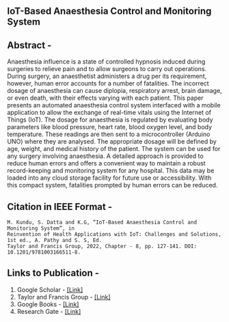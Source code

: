 ## IoT-Based Anaesthesia Control and Monitoring System

## Abstract - 
Anaesthesia influence is a state of controlled hypnosis induced during surgeries to relieve pain and to allow surgeons to carry out operations. During surgery, an anaesthetist administers a drug per its requirement, however, human error accounts for a number of fatalities. The incorrect dosage of anaesthesia can cause diplopia, respiratory arrest, brain damage, or even death, with their effects varying with each patient. This paper presents an automated anaesthesia control system interfaced with a mobile application to allow the exchange of real-time vitals using the Internet of Things (IoT). The dosage for anaesthesia is regulated by evaluating body parameters like blood pressure, heart rate, blood oxygen level, and body temperature. These readings are then sent to a microcontroller (Arduino UNO) where they are analysed. The appropriate dosage will be defined by age, weight, and medical history of the patient. The system can be used for any surgery involving anaesthesia. A detailed approach is provided to reduce human errors and offers a convenient way to maintain a robust record-keeping and monitoring system for any hospital. This data may be loaded into any cloud storage facility for future use or accessibility. With this compact system, fatalities prompted by human errors can be reduced.


## Citation in IEEE Format - 

```
M. Kundu, S. Datta and K.G, “IoT-Based Anaesthesia Control and Monitoring System”, in
Reinvention of Health Applications with IoT: Challenges and Solutions, 1st ed., A. Pathy and S. S, Ed.
Taylor and Francis Group, 2022, Chapter - 8, pp. 127-141. DOI: 10.1201/9781003166511-8.
```


## Links to Publication - 
1. Google Scholar - [[Link]](https://scholar.google.com/scholar?hl=en&as_sdt=0%2C5&q=IoT-Based+Anaesthesia+Control+and+Monitoring+System&btnG=)
2. Taylor and Francis Group - [[Link]](https://www.routledge.com/Reinvention-of-Health-Applications-with-IoT-Challenges-and-Solutions/Ambikapathy-Shobana-Logavani-Dharmasa/p/book/9780367763343)
3. Google Books - [[Link]](https://books.google.co.in/books?id=KppdEAAAQBAJ&newbks=0&printsec=frontcover&pg=PA127&hl=en&source=newbks_fb&redir_esc=y#v=onepage&q&f=false)
4. Research Gate - [[Link]](https://www.researchgate.net/publication/358442538_IoT-Based_Anaesthesia_Control_and_Monitoring_System)
